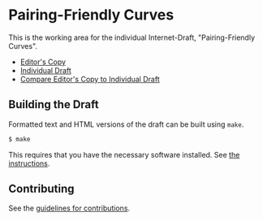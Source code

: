 ﻿# Pairing-Friendly Curves

This is the working area for the individual Internet-Draft, "Pairing-Friendly Curves".

* [Editor's Copy](https://cfrg.github.io/draft-irtf-cfrg-pairing-friendly-curves/#go.draft-irtf-cfrg-pairing-friendly-curves.html)
* [Individual Draft](https://tools.ietf.org/html/draft-irtf-cfrg-pairing-friendly-curves)
* [Compare Editor's Copy to Individual Draft](https://cfrg.github.io/draft-irtf-cfrg-pairing-friendly-curves/#go.draft-irtf-cfrg-pairing-friendly-curves.diff)

## Building the Draft

Formatted text and HTML versions of the draft can be built using `make`.

```sh
$ make
```

This requires that you have the necessary software installed.  See
[the instructions](https://github.com/martinthomson/i-d-template/blob/master/doc/SETUP.md).

## Contributing

See the
[guidelines for contributions](https://github.com/cfrg/draft-irtf-cfrg-pairing-friendly-curves/blob/master/CONTRIBUTING.md).